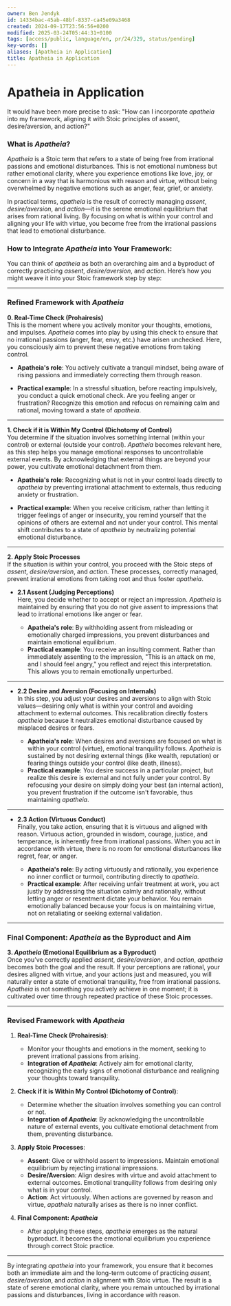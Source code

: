 ```yaml
---
owner: Ben Jendyk
id: 14334bac-45ab-48bf-8337-ca45e09a3468
created: 2024-09-17T23:56:56+0200
modified: 2025-03-24T05:44:31+0100
tags: [access/public, language/en, pr/24/329, status/pending]
key-words: []
aliases: [Apatheia in Application]
title: Apatheia in Application
---
```


# Apatheia in Application

It would have been more precise to ask: "How can I incorporate *apatheia* into my framework, aligning it with Stoic principles of assent, desire/aversion, and action?"

### **What is *Apatheia*?**
*Apatheia* is a Stoic term that refers to a state of being free from irrational passions and emotional disturbances. This is not emotional numbness but rather emotional clarity, where you experience emotions like love, joy, or concern in a way that is harmonious with reason and virtue, without being overwhelmed by negative emotions such as anger, fear, grief, or anxiety.

In practical terms, *apatheia* is the result of correctly managing *assent*, *desire/aversion*, and *action*—it is the serene emotional equilibrium that arises from rational living. By focusing on what is within your control and aligning your life with virtue, you become free from the irrational passions that lead to emotional disturbance.

### **How to Integrate *Apatheia* into Your Framework**:

You can think of *apatheia* as both an overarching aim and a byproduct of correctly practicing *assent*, *desire/aversion*, and *action*. Here’s how you might weave it into your Stoic framework step by step:

---

### **Refined Framework with *Apatheia***

**0. Real-Time Check (Prohairesis)**  
This is the moment where you actively monitor your thoughts, emotions, and impulses. *Apatheia* comes into play by using this check to ensure that no irrational passions (anger, fear, envy, etc.) have arisen unchecked. Here, you consciously aim to prevent these negative emotions from taking control.

- **Apatheia's role**: You actively cultivate a tranquil mindset, being aware of rising passions and immediately correcting them through reason.
  
- **Practical example**: In a stressful situation, before reacting impulsively, you conduct a quick emotional check. Are you feeling anger or frustration? Recognize this emotion and refocus on remaining calm and rational, moving toward a state of *apatheia*.

---

**1. Check if it is Within My Control (Dichotomy of Control)**  
You determine if the situation involves something internal (within your control) or external (outside your control). *Apatheia* becomes relevant here, as this step helps you manage emotional responses to uncontrollable external events. By acknowledging that external things are beyond your power, you cultivate emotional detachment from them.

- **Apatheia's role**: Recognizing what is not in your control leads directly to *apatheia* by preventing irrational attachment to externals, thus reducing anxiety or frustration.
  
- **Practical example**: When you receive criticism, rather than letting it trigger feelings of anger or insecurity, you remind yourself that the opinions of others are external and not under your control. This mental shift contributes to a state of *apatheia* by neutralizing potential emotional disturbance.

---

**2. Apply Stoic Processes**  
If the situation is within your control, you proceed with the Stoic steps of *assent*, *desire/aversion*, and *action*. These processes, correctly managed, prevent irrational emotions from taking root and thus foster *apatheia*.

- **2.1 Assent (Judging Perceptions)**  
   Here, you decide whether to accept or reject an impression. *Apatheia* is maintained by ensuring that you do not give assent to impressions that lead to irrational emotions like anger or fear.

   - **Apatheia's role**: By withholding assent from misleading or emotionally charged impressions, you prevent disturbances and maintain emotional equilibrium.
   - **Practical example**: You receive an insulting comment. Rather than immediately assenting to the impression, "This is an attack on me, and I should feel angry," you reflect and reject this interpretation. This allows you to remain emotionally unperturbed.

---

- **2.2 Desire and Aversion (Focusing on Internals)**  
   In this step, you adjust your desires and aversions to align with Stoic values—desiring only what is within your control and avoiding attachment to external outcomes. This recalibration directly fosters *apatheia* because it neutralizes emotional disturbance caused by misplaced desires or fears.

   - **Apatheia's role**: When desires and aversions are focused on what is within your control (virtue), emotional tranquility follows. *Apatheia* is sustained by not desiring external things (like wealth, reputation) or fearing things outside your control (like death, illness).
   - **Practical example**: You desire success in a particular project, but realize this desire is external and not fully under your control. By refocusing your desire on simply doing your best (an internal action), you prevent frustration if the outcome isn't favorable, thus maintaining *apatheia*.

---

- **2.3 Action (Virtuous Conduct)**  
   Finally, you take action, ensuring that it is virtuous and aligned with reason. Virtuous action, grounded in wisdom, courage, justice, and temperance, is inherently free from irrational passions. When you act in accordance with virtue, there is no room for emotional disturbances like regret, fear, or anger.

   - **Apatheia's role**: By acting virtuously and rationally, you experience no inner conflict or turmoil, contributing directly to *apatheia*.
   - **Practical example**: After receiving unfair treatment at work, you act justly by addressing the situation calmly and rationally, without letting anger or resentment dictate your behavior. You remain emotionally balanced because your focus is on maintaining virtue, not on retaliating or seeking external validation.

---

### **Final Component: *Apatheia* as the Byproduct and Aim**

**3. *Apatheia* (Emotional Equilibrium as a Byproduct)**  
Once you’ve correctly applied *assent*, *desire/aversion*, and *action*, *apatheia* becomes both the goal and the result. If your perceptions are rational, your desires aligned with virtue, and your actions just and measured, you will naturally enter a state of emotional tranquility, free from irrational passions. *Apatheia* is not something you actively achieve in one moment; it is cultivated over time through repeated practice of these Stoic processes.

---

### **Revised Framework with *Apatheia***

1. **Real-Time Check (Prohairesis)**:  
   - Monitor your thoughts and emotions in the moment, seeking to prevent irrational passions from arising.
   - **Integration of *Apatheia***: Actively aim for emotional clarity, recognizing the early signs of emotional disturbance and realigning your thoughts toward tranquility.

2. **Check if it is Within My Control (Dichotomy of Control)**:  
   - Determine whether the situation involves something you can control or not.
   - **Integration of *Apatheia***: By acknowledging the uncontrollable nature of external events, you cultivate emotional detachment from them, preventing disturbance.

3. **Apply Stoic Processes**:  
   - **Assent**: Give or withhold assent to impressions. Maintain emotional equilibrium by rejecting irrational impressions.
   - **Desire/Aversion**: Align desires with virtue and avoid attachment to external outcomes. Emotional tranquility follows from desiring only what is in your control.
   - **Action**: Act virtuously. When actions are governed by reason and virtue, *apatheia* naturally arises as there is no inner conflict.

4. **Final Component: *Apatheia***  
   - After applying these steps, *apatheia* emerges as the natural byproduct. It becomes the emotional equilibrium you experience through correct Stoic practice.

---

By integrating *apatheia* into your framework, you ensure that it becomes both an immediate aim and the long-term outcome of practicing *assent*, *desire/aversion*, and *action* in alignment with Stoic virtue. The result is a state of serene emotional clarity, where you remain untouched by irrational passions and disturbances, living in accordance with reason.